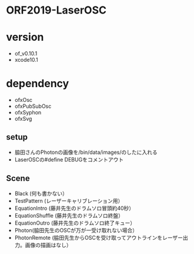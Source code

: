 # ORF2019-LaserOSC

# version
- of_v0.10.1
- xcode10.1

# dependency
- ofxOsc
- ofxPubSubOsc
- ofxSyphon
- ofxSvg

## setup
- 脇田さんのPhotonの画像を/bin/data/images/のしたに入れる
- LaserOSCの#define DEBUGをコメントアウト

## Scene
- Black (何も書かない）
- TestPattern (レーザーキャリブレーション用）
- EquationIntro (藤井先生のドラムソロ冒頭約40秒）
- EquationShuffle (藤井先生のドラムソロ終盤）
- EquationOutro (藤井先生のドラムソロ終了キュー）
- Photon(脇田先生のOSCが万が一受け取れない場合）
- PhotonRemote (脇田先生からOSCを受け取ってアウトラインをレーザー出力。画像の描画はなし）
